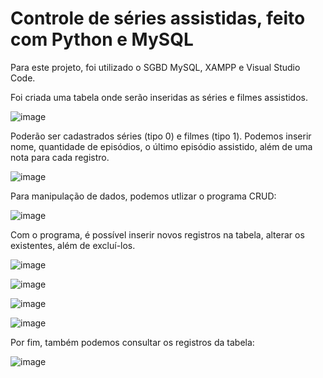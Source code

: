 # Controle de séries assistidas, feito com Python e MySQL

Para este projeto, foi utilizado o SGBD MySQL, XAMPP e Visual Studio Code.

Foi criada uma tabela onde serão inseridas as séries e filmes assistidos. 

![image](https://user-images.githubusercontent.com/86981990/202918973-ec30075b-1176-4416-b26e-a251e6b9cf51.png)

Poderão ser cadastrados séries (tipo 0) e filmes (tipo 1). Podemos inserir nome, quantidade de episódios, o último episódio assistido, além de uma nota para cada registro.

![image](https://user-images.githubusercontent.com/86981990/202919129-62f1b6fb-0254-47bd-a061-0ad69052730b.png)

Para manipulação de dados, podemos utlizar o programa CRUD:

![image](https://user-images.githubusercontent.com/86981990/202919206-cc0ba04f-fffa-43cb-babd-f5bd4cb5a9c8.png)

Com o programa, é possível inserir novos registros na tabela, alterar os existentes, além de excluí-los.

![image](https://user-images.githubusercontent.com/86981990/202919382-bd826e3c-6eca-4083-83a2-65a34c4355e7.png)

![image](https://user-images.githubusercontent.com/86981990/202919396-11928803-0269-44d3-9c4b-82cb1e5ec826.png)

![image](https://user-images.githubusercontent.com/86981990/202921917-87382ff4-af24-4d2a-8674-79595a1878f6.png)

![image](https://user-images.githubusercontent.com/86981990/202919477-6a889a8f-8677-489a-9cfd-c4024a89d1cc.png)

Por fim, também podemos consultar os registros da tabela:

![image](https://user-images.githubusercontent.com/86981990/202919750-22529d9b-33e4-4592-bda1-c1b72d1d1fd3.png)

